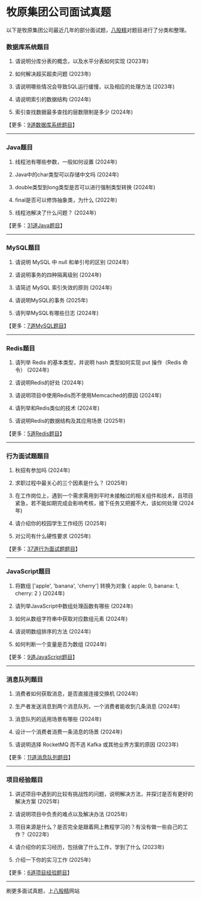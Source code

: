 # 牧原集团公司面试真题

以下是牧原集团公司最近几年的部分面试题，[八股精](https://www.bagujing.com)对题目进行了分类和整理。

### 数据库系统题目

1. 请说明分库分表的概念，以及水平分表如何实现 (2023年) 

2. 如何解决超买超卖问题 (2023年) 

3. 请说明哪些情况会导致SQL运行缓慢，以及相应的处理方法 (2023年) 

4. 请说明索引的数据结构 (2024年) 

5. 索引查找数据最多查找的层数限制是多少 (2024年) 

【更多：[9道数据库系统题目](https://www.bagujing.com/companies)】


---

### Java题目

1. 线程池有哪些参数，一般如何设置 (2024年) 

2. Java中的char类型可以存储中文吗 (2024年) 

3. double类型到long类型是否可以进行强制类型转换 (2024年) 

4. final是否可以修饰抽象类，为什么 (2022年) 

5. 线程池解决了什么问题？ (2024年) 

【更多：[31道Java题目](https://www.bagujing.com/companies)】


---

### MySQL题目

1. 请说明 MySQL 中 null 和单引号的区别 (2024年) 

2. 请说明事务的四种隔离级别 (2024年) 

3. 请简述 MySQL 索引失效的原则 (2024年) 

4. 请说明MySQL的事务 (2025年) 

5. 请列举MySQL有哪些日志 (2024年) 

【更多：[7道MySQL题目](https://www.bagujing.com/companies)】


---

### Redis题目

1. 请列举 Redis 的基本类型，并说明 hash 类型如何实现 put 操作（Redis 命令） (2024年) 

2. 请说明Redis的好处 (2024年) 

3. 请说明项目中使用Redis而不使用Memcached的原因 (2024年) 

4. 请列举和Redis类似的技术 (2024年) 

5. 请说明Redis的数据结构及其应用场景 (2025年) 

【更多：[5道Redis题目](https://www.bagujing.com/companies)】


---

### 行为面试题题目

1. 秋招有参加吗 (2024年) 

2. 求职过程中最关心的三个因素是什么？ (2025年) 

3. 在工作岗位上，遇到一个需求需用到平时未接触过的相关组件和技术，且项目紧急，若不能如期完成会影响考核，接下任务又把握不大，该如何处理 (2024年) 

4. 请介绍你的校园学生工作经历 (2025年) 

5. 对公司有什么硬性要求 (2025年) 

【更多：[37道行为面试题题目](https://www.bagujing.com/companies)】


---

### JavaScript题目

1. 将数组 ['apple', 'banana', 'cherry'] 转换为对象 { apple: 0, banana: 1, cherry: 2 } (2024年) 

2. 请列举JavaScript中数组处理函数有哪些 (2024年) 

3. 如何从数组字符串中获取对应数组元素 (2024年) 

4. 请说明数组排序的方法 (2024年) 

5. 如何判断一个变量是否为数组 (2024年) 

【更多：[9道JavaScript题目](https://www.bagujing.com/companies)】


---

### 消息队列题目

1. 消费者如何获取消息，是否直接连接交换机 (2024年) 

2. 生产者发送消息到两个消息队列，一个消费者能收到几条消息 (2024年) 

3. 消息队列的适用场景有哪些 (2024年) 

4. 设计一个消费者消费一条消息的场景 (2024年) 

5. 请说明选择 RocketMQ 而不选 Kafka 或其他业界方案的原因 (2023年) 

【更多：[11道消息队列题目](https://www.bagujing.com/companies)】


---

### 项目经验题目

1. 讲述项目中遇到的比较有挑战性的问题，说明解决方法，并探讨是否有更好的解决方案 (2025年) 

2. 请说明项目中负责的难点以及解决办法 (2025年) 

3. 项目来源是什么？是否完全是跟着网上教程学习的？有没有做一些自己的工作？ (2022年) 

4. 请介绍你的实习经历，包括做了什么工作，学到了什么 (2023年) 

5. 介绍一下你的实习工作 (2025年) 

【更多：[6道项目经验题目](https://www.bagujing.com/companies)】


---

刷更多面试真题，上[八股精](https://www.bagujing.com)网站